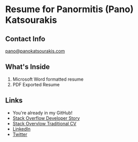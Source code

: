 # Resume for Panormitis (Pano) Katsourakis
## Contact Info
<pano@panokatsourakis.com>
## What's Inside
1. Microsoft Word formatted resume
2. PDF Exported Resume
## Links
* You're already in my GitHub!
* [Stack Overflow Developer Story](https://stackoverflow.com/story/pano)
* [Stack Overvlow Traditional CV](https://stackoverflow.com/cv/pano)
* [LinkedIn](https://www.linkedin.com/in/pkatsourakis/)
* [Twitter](https://twitter.com/Panohh)






